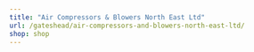 ```yaml
---
title: "Air Compressors & Blowers North East Ltd"
url: /gateshead/air-compressors-and-blowers-north-east-ltd/
shop: shop
---
```

